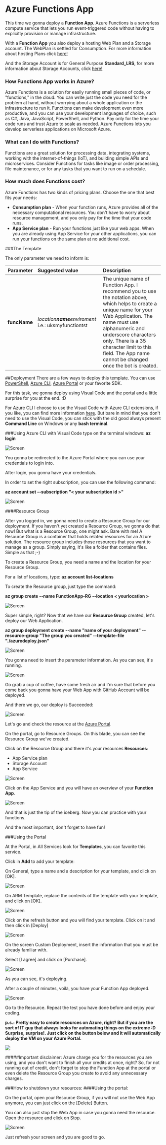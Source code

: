 # Azure Functions App

This time we gonna deploy a **Function App**. Azure Functions is a serverless compute service that lets you run event-triggered code without having to explicitly provision or manage infrastructure.  

With a **Function App** you also deploy a hosting Web Plan and a Storage account. The WebPlan is settled for Consumption. For more information about hosting Plans click [here!](https://docs.microsoft.com/en-gb/azure/azure-functions/functions-scale)  

And the Storage Account is for General Purpose **Standard_LRS**, for more information about Storage Accounts, click [here!](https://docs.microsoft.com/en-us/azure/storage/common/storage-account-overview)

### How Functions App works in Azure?

Azure Functions is a solution for easily running small pieces of code, or "functions," in the cloud. You can write just the code you need for the problem at hand, without worrying about a whole application or the infrastructure to run it. Functions can make development even more productive, and you can use your development languages of choice, such as C#, Java, JavaScript, PowerShell, and Python. Pay only for the time your code runs and trust Azure to scale as needed. Azure Functions lets you develop serverless applications on Microsoft Azure.

### What can I do with Functions?

Functions are a great solution for processing data, integrating systems, working with the internet-of-things (IoT), and building simple APIs and microservices. Consider Functions for tasks like image or order processing, file maintenance, or for any tasks that you want to run on a schedule.

### How much does Functions cost?

Azure Functions has two kinds of pricing plans. Choose the one that best fits your needs:

- **Consumption plan** - When your function runs, Azure provides all of the necessary computational resources. You don't have to worry about resource management, and you only pay for the time that your code runs.
- **App Service plan** - Run your functions just like your web apps. When you are already using App Service for your other applications, you can run your functions on the same plan at no additional cost.


###The Template

The only parameter we need to inform is:

Parameter         | Suggested value     | Description
:--------------- | :-------------      |:---------------------
**funcName** |*location**name**enviroment* i.e.:  uksmyfunctiontst  | The unique name of Function App. I recommend you to use the notation above, which helps to create a unique name for your Web Application. The name must use alphanumeric and underscore characters only. There is a 35 character limit to this field. The App name cannot be changed once the bot is created.


##Deployment
There are a few ways to deploy this template.
You can use [PowerShell](https://docs.microsoft.com/en-us/azure/azure-resource-manager/resource-group-template-deploy), [Azure CLI](https://docs.microsoft.com/en-us/azure/azure-resource-manager/resource-group-template-deploy-cli), [Azure Portal](https://docs.microsoft.com/en-us/azure/azure-resource-manager/resource-group-template-deploy-portal) or your favorite SDK.

For this task, we gonna deploy using Visual Code and the portal and a little surprise for you at the end. :D

For Azure CLI I choose to use the Visual Code with Azure CLI extensions, if you like, you can find more information [here](https://code.visualstudio.com/docs/azure/extensions). But bare in mind that you don't need to use the Visual Code, you can stick with the old good always present **Command Line** on Windows or any **bash terminal**.


###Using Azure CLI with Visual Code
type on the terminal windows: **az login**

![Screen](./images/azlogin.png)

You gonna be redirected to the Azure Portal where you can use your credentials to login into.

After login, you gonna have your credentials.

In order to set the right subscription, you can use the following command:

**az account set --subscription "< your subscription id >"**

![Screen](./images/azsetsub.png)

####Resource Group

After you logged in, we gonna need to create a Resource Group for our deployment. If you haven't yet created a Resource Group, we gonna do that now! But what is a Resource Group, one might ask. Bare with me! A Resource Group is a container that holds related resources for an Azure solution. The resource group includes those resources that you want to manage as a group. Simply saying, it's like a folder that contains files. Simple as that ;-)

To create a Resource Group, you need a name and the location for your Resource Group.

For a list of locations, type: **az account list-locations**

To create the Resource group, just type the command:

**az group create --name FunctionApp-RG --location < yourlocation >**

![Screen](./images/azgroup.png)

Super simple, right? Now that we have our **Resource Group** created, let's deploy our Web Application.

**az group deployment create --name "name of your deployment" --resource-group "The group you created" --template-file "./azuredeploy.json"**

![Screen](./images/azdeploy.png)

You gonna need to insert the parameter information.
As you can see, it's running.   

![Screen](./images/azdeploy2.png)

Go grab a cup of coffee, have some fresh air and I'm sure that before you come back you gonna have your Web App with GitHub Account will be deployed.

And there we go, our deploy is Succeeded:  

![Screen](./images/azdeploy3.png)


Let's go and check the resource at the [Azure Portal](https://portal.azure.com).

On the portal, go to Resource Groups. On this blade, you can see the Resource Group we've created.

Click on the Resource Group and there it's your resources **Resources**:

- App Service plan
- Storage Account
- App Service

![Screen](./images/azdeployportal.png)

Click on the App Service and you will have an overview of your **Function App**.

![Screen](./images/azdeployportal2.png)

And that is just the tip of the iceberg. Now you can practice with your functions.

And the most important, don't forget to have fun!

###Using the Portal

At the Portal, in All Services look for **Templates**, you can favorite this service.

Click in **Add** to add your template:

On General, type a name and a description for your template, and click on [OK].

![Screen](./images/aztemplate2.png)

On ARM Template, replace the contents of the template with your template, and click on [OK].

![Screen](./images/aztemplate3.png)

Click on the refresh button and you will find your template. Click on it and then click in [Deploy]

![Screen](./images/azportaldeploy.png)

On the screen Custom Deployment, insert the information that you must be already familiar with.

Select [I agree] and click on [Purchase].

![Screen](./images/azportaldeploy2.png)

As you can see, it's deploying.

After a couple of minutes, voilà, you have your Function App deployed.

![Screen](./images/azportaldeploy3.png)

Go to the Resource. Repeat the test you have done before and enjoy your coding.

**p.s.: Pretty easy to create resources on Azure, right? But if you are the sort of IT guy that always looks for automating things on the extreme :D Surprise, surprise!.
Just click on the button below and it will automatically deploy the VM on your Azure Portal.**

<a href="https://portal.azure.com/#create/Microsoft.Template/uri/https%3A%2F%2Fraw.githubusercontent.com%2FAzure4StudentQSTemplates%2Fazure-quickstart-templates%2Fmaster%2F101-app-function%2Fazuredeploy.json" target="_blank">
<img src="https://raw.githubusercontent.com/Azure/azure-quickstart-templates/master/1-CONTRIBUTION-GUIDE/images/deploytoazure.png"/>
</a>


#####Important disclaimer: Azure charge you for the resources you are using, and you don't want to finish all your credits at once, right? So, for not running out of credit, don't forget to stop the Function App at the portal or even delete the Resource Group you create to avoid any unnecessary charges.


###How to shutdown your resources:
####Using the portal:

On the portal, open your Resource Group, if you will not use the Web App anymore, you can just click on the [Delete] Button.

You can also just stop the Web App in case you gonna need the resource. Open the resource and click on Stop.

![Screen](./images/off.png)

Just refresh your screen and you are good to go.
